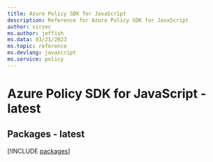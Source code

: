 ```yaml
---
title: Azure Policy SDK for JavaScript
description: Reference for Azure Policy SDK for JavaScript
author: xirzec
ms.author: jeffish
ms.data: 03/21/2023
ms.topic: reference
ms.devlang: javascript
ms.service: policy
---
```

# Azure Policy SDK for JavaScript - latest
## Packages - latest
[!INCLUDE [packages](policy-index.md)]